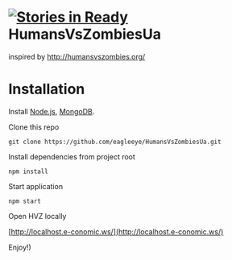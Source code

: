 [![Stories in Ready](https://badge.waffle.io/eagleeye/HumansVsZombiesUa.png?label=ready&title=Ready)](https://waffle.io/eagleeye/HumansVsZombiesUa)
HumansVsZombiesUa
=================

inspired by http://humansvszombies.org/

Installation
=================
Install [Node.js](http://nodejs.org/), [MongoDB](http://www.mongodb.com/).

Clone this repo

`git clone https://github.com/eagleeye/HumansVsZombiesUa.git`

Install dependencies from project root

`npm install`

Start application

`npm start`

Open HVZ locally

[http://localhost.e-conomic.ws/](http://localhost.e-conomic.ws/)

Enjoy!)
